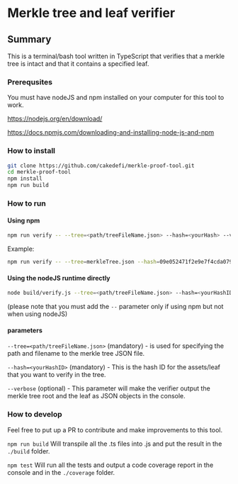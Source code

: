 # Merkle tree and leaf verifier #

## Summary ##
This is a terminal/bash tool written in TypeScript that verifies that a merkle tree is intact and that it contains a specified leaf.

### Prerequsites ###
You must have nodeJS and npm installed on your computer for this tool to work.

https://nodejs.org/en/download/

https://docs.npmjs.com/downloading-and-installing-node-js-and-npm


### How to install ###
```bash
git clone https://github.com/cakedefi/merkle-proof-tool.git
cd merkle-proof-tool
npm install
npm run build
```
### How to run ###
#### Using npm ####
```bash
npm run verify -- --tree=<path/treeFileName.json> --hash=<yourHash> --verbose
```
Example:
```bash
npm run verify -- --tree=merkleTree.json --hash=09e052471f2e9e7f4cda07975bbd4b41d8bdcf6c --verbose
```
#### Using the nodeJS runtime directly ###
```bash
node build/verify.js --tree=<path/treeFileName.json> --hash=<yourHashID> --verbose
```
(please note that you must add the ```--``` parameter only if using npm but not when using nodeJS)

#### parameters ####
```--tree=<path/treeFileName.json>``` (mandatory) - is used for specifying the path and filename to the merkle tree JSON file.

```--hash=<yourHashID>``` (mandatory) - This is the hash ID for the assets/leaf that you want to verify in the tree.

```--verbose``` (optional) - This parameter will make the verifier output the merkle tree root and the leaf as JSON objects in the console.


### How to develop ###
Feel free to put up a PR to contribute and make improvements to this tool.

```npm run build``` Will transpile all the .ts files into .js and put the result in the ```./build``` folder.

```npm test``` Will run all the tests and output a code coverage report in the console and in the ```./coverage``` folder.